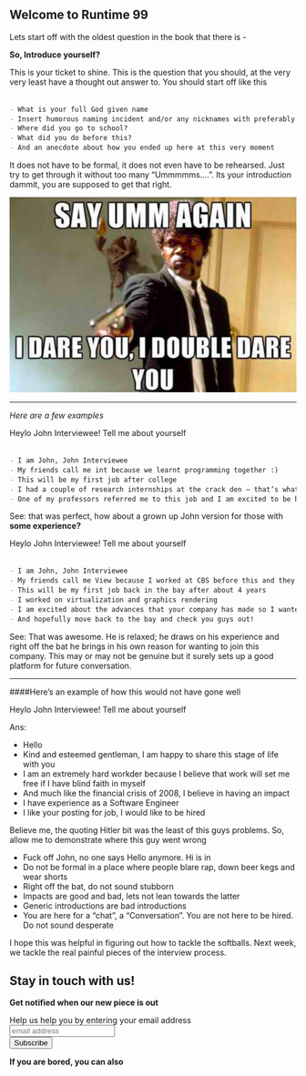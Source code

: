 ## Welcome to Runtime 99 

Lets start off with the oldest question in the book that there is -

**So, Introduce yourself?**
 
This is your ticket to shine. This is the question that you should, at the very very least have a thought out answer to. You should start off like this

```markdown

- What is your full God given name
- Insert humorous naming incident and/or any nicknames with preferably an origin story for that nickname
- Where did you go to school?
- What did you do before this?
- And an anecdote about how you ended up here at this very moment

``` 
 
It does not have to be formal, it does not even have to be rehearsed. Just try to get through it without too many “Ummmmms….”. Its your introduction dammit, you are supposed to get that right.
 
![Don't be Ummming](https://github.com/Runtime99/runtime99/blob/master/int1_image1.png)

--- 

_Here are a few examples_
 
Heylo John Interviewee! Tell me about yourself

```markdown
 
- I am John, John Interviewee
- My friends call me int because we learnt programming together :)
- This will be my first job after college
- I had a couple of research internships at the crack den – that’s what we called our AI Lab
- One of my professors referred me to this job and I am excited to be here!

```
 
See: that was perfect, how about a grown up John version for those with **some experience?**
 
Heylo John Interviewee! Tell me about yourself
 
```markdown

- I am John, John Interviewee
- My friends call me View because I worked at CBS before this and they had this hit show
- This will be my first job back in the bay after about 4 years
- I worked on virtualization and graphics rendering
- I am excited about the advances that your company has made so I wanted to send in my application
- And hopefully move back to the bay and check you guys out!

```

See: That was awesome. He is relaxed; he draws on his experience and right off the bat he brings in his own reason for wanting to join this company. This may or may not be genuine but it surely sets up a good platform for future conversation. 

---
####Here’s an example of how this would not have gone well
 
Heylo John Interviewee! Tell me about yourself
 
Ans:
 
- Hello
- Kind and esteemed gentleman, I am happy to share this stage of life with you
- I am an extremely hard workder because I believe that work will set me free if I have blind faith in myself
- And much like the financial crisis of 2008, I believe in having an impact
- I have experience as a Software Engineer
- I like your posting for job, I would like to be hired
 
Believe me, the quoting Hitler bit was the least of this guys problems. So, allow me to demonstrate where this guy went wrong

- Fuck off John, no one says Hello anymore. Hi is in
- Do not be formal in a place where people blare rap, down beer kegs and wear shorts
- Right off the bat, do not sound stubborn
- Impacts are good and bad, lets not lean towards the latter
- Generic introductions are bad introductions
- You are here for a “chat”, a “Conversation”. You are not here to be hired. Do not sound desperate

I hope this was helpful in figuring out how to tackle the softballs. Next week, we tackle the real painful pieces of the interview process. 

## Stay in touch with us! 


**Get notified when our new piece is out** 
<!-- Begin MailChimp Signup Form -->
<div id="mc_embed_signup">
<form action="//blogger.us3.list-manage.com/subscribe/post?u=87dd3bfd31fcd90762adfd7bd&amp;id=f7a199b9ba" method="post" id="mc-embedded-subscribe-form" name="mc-embedded-subscribe-form" class="validate" target="_blank" novalidate>
<div id="mc_embed_signup_scroll">
<label for="mce-EMAIL">Help us help you by entering your email address</label>
<input type="email" value="" name="EMAIL" class="email" id="mce-EMAIL" placeholder="email address" required>
<div style="position: absolute; left: -4000px;" aria-hidden="true"><input type="text" name="b_87dd3bfd31fcd90762adfd7bd_f7a199b9ba" tabindex="-1" value=""></div>
<div class="clear"><input type="submit" value="Subscribe" name="subscribe" id="mc-embedded-subscribe" class="button"></div>
</div>
</form>
</div>

**If you are bored, you can also**

<div class='fb-messengermessageus' id='fb-messengermessageus' messenger_app_id='1678638095724206' page_id='1544412312527068' color='blue' size='xlarge'></div><script> window.fbAsyncInit = function() { FB.init({ appId : '1678638095724206', xfbml : true, version : 'v2.6' }); }; (function(d, s, id){ var js, fjs = d.getElementsByTagName(s)[0]; if (d.getElementById(id)) {return;} js = d.createElement(s); js.id = id; js.src = '//connect.facebook.net/en_US/sdk.js'; fjs.parentNode.insertBefore(js, fjs); }(document, 'script', 'facebook-jssdk'));</script>
